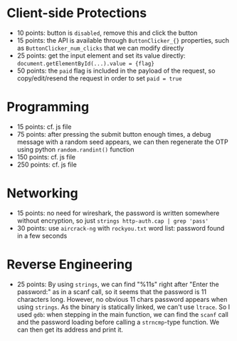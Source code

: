 
# Client-side Protections

- 10 points: button is `disabled`, remove this and click the button
- 15 points: the API is available through `ButtonClicker_{}` properties, such as `ButtonClicker_num_clicks` that we can modify directly
- 25 points: get the input element and set its value directly: `document.getElementById(...).value = {flag}`
- 50 points: the `paid` flag is included in the payload of the request, so copy/edit/resend the request in order to set `paid = true`


# Programming

- 15 points: cf. js file
- 75 points: after pressing the submit button enough times, a debug message with a random seed appears, we can then regenerate the OTP using python `random.randint()` function
- 150 points: cf. js file
- 250 points: cf. js file


# Networking

- 15 points: no need for wireshark, the password is written somewhere without encryption, so just `strings http-auth.cap | grep 'pass'`
- 30 points: use `aircrack-ng` with `rockyou.txt` word list: password found in a few seconds


# Reverse Engineering

- 25 points:
    By using `strings`, we can find "%11s" right after "Enter the password:" as in a scanf call, so it seems that the password is 11 characters long.
    However, no obvious 11 chars password appears when using `strings`.
    As the binary is statically linked, we can't use `ltrace`.
    So I used `gdb`: when stepping in the main function, we can find the `scanf` call and the password loading before calling a `strncmp`-type function.
    We can then get its address and print it.
